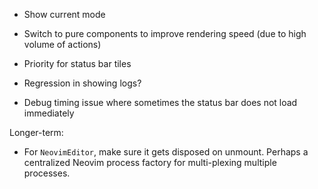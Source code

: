 - Show current mode

- Switch to pure components to improve rendering speed (due to high volume of actions)

- Priority for status bar tiles
- Regression in showing logs?

- Debug timing issue where sometimes the status bar does not load immediately

Longer-term:
- For `NeovimEditor`, make sure it gets disposed on unmount. Perhaps a centralized Neovim process factory for multi-plexing multiple processes.

